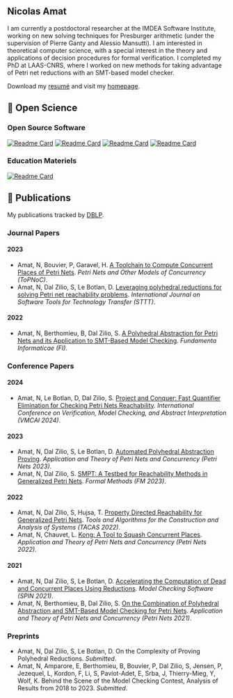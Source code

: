 ## Nicolas Amat

I am currently a postdoctoral researcher at the IMDEA Software Institute, working on new solving techniques for Presburger arithmetic (under the supervision of Pierre Ganty and Alessio Mansutti).
I am interested in theoretical computer science, with a special interest in the theory and applications of decision procedures for formal verification.
I completed my PhD at LAAS-CNRS, where I worked on new methods for taking advantage of Petri net reductions with an SMT-based model checker.  

Download my [resumé](https://nicolasamat.github.io/media/Amat_CV.pdf) and visit my [homepage](https://nicolasamat.github.io/).

## 🔭 Open Science

### Open Source Software

[![Readme Card](https://github-readme-stats.vercel.app/api/pin/?username=nicolasAmat&repo=SMPT&theme=transparent)](https://github.com/nicolasAmat/SMPT)
[![Readme Card](https://github-readme-stats.vercel.app/api/pin/?username=nicolasAmat&repo=Kong&theme=transparent)](https://github.com/nicolasAmat/Kong)
[![Readme Card](https://github-readme-stats.vercel.app/api/pin/?username=nicolasAmat&repo=Reductron&theme=transparent)](https://github.com/nicolasAmat/Reductron)
[![Readme Card](https://github-readme-stats.vercel.app/api/pin/?username=nicolasAmat&repo=Octant&theme=transparent)](https://github.com/nicolasAmat/Octant)

### Education Materiels

[![Readme Card](https://github-readme-stats.vercel.app/api/pin/?username=nicolasAmat&repo=uSMPT&theme=transparent)](https://github.com/nicolasAmat/uSMPT)

## 📖 Publications

My publications tracked by [DBLP](https://dblp.org/pid/290/7553.html).

### Journal Papers

#### 2023

- Amat, N, Bouvier, P, Garavel, H. [A Toolchain to Compute Concurrent Places of Petri Nets](https://doi.org/10.1007/978-3-662-68191-6_1). *Petri Nets and Other Models of Concurrency (ToPNoC)*.
- Amat, N, Dal Zilio, S, Le Botlan, D. [Leveraging polyhedral reductions for solving Petri net reachability problems](https://doi.org/10.1007/s10009-022-00694-8). *International Journal on Software Tools for Technology Transfer (STTT)*.

#### 2022

- Amat, N, Berthomieu, B, Dal Zilio, S. [A Polyhedral Abstraction for Petri Nets and its Application to SMT-Based Model Checking](https://doi.org/10.3233/FI-222134). *Fundamenta Informaticae (FI)*.

### Conference Papers

#### 2024
- Amat, N, Le Botlan, D, Dal Zilio, S. [Project and Conquer: Fast Quantifier Elimination for Checking Petri Nets Reachability](https://doi.org/10.1007/978-3-031-50524-9_5). *International Conference on Verification, Model Checking, and Abstract Interpretation (VMCAI 2024)*.

#### 2023

- Amat, N, Dal Zilio, S, Le Botlan, D. [Automated Polyhedral Abstraction Proving](https://doi.org/10.1007/978-3-031-33620-1_18). *Application and Theory of Petri Nets and Concurrency (Petri Nets 2023)*.
- Amat, N, Dal Zilio, S. [SMPT: A Testbed for Reachability Methods in Generalized Petri Nets](https://doi.org/10.1007/978-3-031-27481-7_25). *Formal Methods (FM 2023)*.
  
#### 2022

- Amat, N, Dal Zilio, S, Hujsa, T. [Property Directed Reachability for Generalized Petri Nets](https://doi.org/10.1007/978-3-030-99524-9_28). *Tools and Algorithms for the Construction and Analysis of Systems (TACAS 2022)*.
- Amat, N, Chauvet, L. [Kong: A Tool to Squash Concurrent Places](https://doi.org/10.1007/978-3-031-06653-5_6). *Application and Theory of Petri Nets and Concurrency (Petri Nets 2022)*.

#### 2021

- Amat, N, Dal Zilio, S, Le Botlan, D. [Accelerating the Computation of Dead and Concurrent Places Using Reductions](https://doi.org/10.1007/978-3-030-84629-9_3). *Model Checking Software (SPIN 2021)*.
- Amat, N, Berthomieu, B, Dal Zilio, S. [On the Combination of Polyhedral Abstraction and SMT-Based Model Checking for Petri Nets](https://doi.org/10.1007/978-3-030-76983-3_9). *Application and Theory of Petri Nets and Concurrency (Petri Nets 2021)*.
    
### Preprints

- Amat, N, Dal Zilio, S, Le Botlan, D. On the Complexity of Proving Polyhedral Reductions. *Submitted*.
- Amat, N, Amparore, E, Berthomieu, B, Bouvier, P, Dal Zilio, S, Jensen, P, Jezequel, L, Kordon, F, Li, S, Paviot-Adet, E, Srba, J, Thierry-Mieg, Y, Wolf, K. Behind the Scene of the Model Checking Contest, Analysis of Results from 2018 to 2023. *Submitted*.
